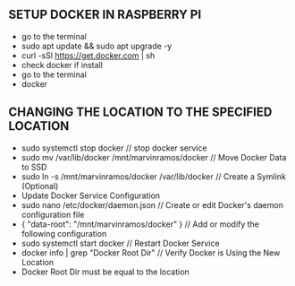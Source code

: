 ## SETUP DOCKER IN RASPBERRY PI
- go to the terminal 
- sudo apt update && sudo apt upgrade -y
- curl -sSl https://get.docker.com | sh
- check docker if install
- go to the terminal 
- docker

## CHANGING THE LOCATION TO THE SPECIFIED LOCATION
- sudo systemctl stop docker // stop docker service
- sudo mv /var/lib/docker /mnt/marvinramos/docker // Move Docker Data to SSD
- sudo ln -s /mnt/marvinramos/docker /var/lib/docker // Create a Symlink (Optional)
- Update Docker Service Configuration
- sudo nano /etc/docker/daemon.json // Create or edit Docker's daemon configuration file
- { "data-root": "/mnt/marvinramos/docker" } // Add or modify the following configuration
- sudo systemctl start docker // Restart Docker Service
- docker info | grep "Docker Root Dir" // Verify Docker is Using the New Location
- Docker Root Dir must be equal to the location
